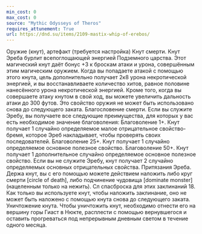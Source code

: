 ```yaml
---
min_cost: 0
max_cost: 0
source: "Mythic Odysseys of Theros"
requires_attunement: True
url: https://dnd.su/items/2109-mastix-whip-of-erebos/
---
```


Оружие (кнут), артефакт (требуется настройка)
Кнут смерти. Кнут Эреба бурлит всепоглощающей энергией Подземного царства. Этот магический кнут даёт бонус +3 к броскам атаки и урона, совершённым этим магическим оружием. Когда вы попадаете атакой с помощью этого кнута, цель дополнительно получает 2к8 урона некротической энергией, и вы восстанавливаете количество хитов, равное половине нанесённого урона некротической энергией.
Кроме того, когда вы совершаете атаку кнутом в свой ход, вы можете увеличить дальность атаки до 300 футов. Это свойство оружия не может быть использовано снова до следующего заката.
Благословение смерти. Если вы служите Эребу, вы получаете все следующие преимущества, для которых у вас есть необходимое значение благоволения:
Благоволение 1+. Кнут получает 1 случайно определяемое малое отрицательное свойство-бремя, которое Эреб накладывает, чтобы проверять своих последователей.
Благоволение 25+. Кнут получает 1 случайно определяемое основное полезное свойство.
Благоволение 50+. Кнут получает 1 дополнительное случайно определяемое основное полезное свойство.
Если вы не служите Эребу, кнут получает 2 случайно определяемых основных отрицательных свойства.
Притязания Эреба. Держа кнут, вы с его помощью можете действием наложить либо круг смерти [circle of death], либо подчинение чудовища [dominate monster] (нацеленным только на нежить). Сл спасброска для этих заклинаний 18. Как только вы используете кнут, чтобы наложить заклинание, оно не может быть наложено с помощью кнута снова до следующего заката.
Уничтожение кнута. Чтобы уничтожить кнут, необходимо отнести его на вершину горы Гиаст в Нюкте, расплести с помощью вернувшегося и оставить прогреваться под непрерывным дневным светом в течение одного месяца.